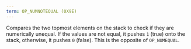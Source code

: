 ```yaml
---
term: OP_NUMNOTEQUAL (0X9E)
---
```


Compares the two topmost elements on the stack to check if they are numerically unequal. If the values are not equal, it pushes `1` (true) onto the stack, otherwise, it pushes `0` (false). This is the opposite of `OP_NUMEQUAL`.